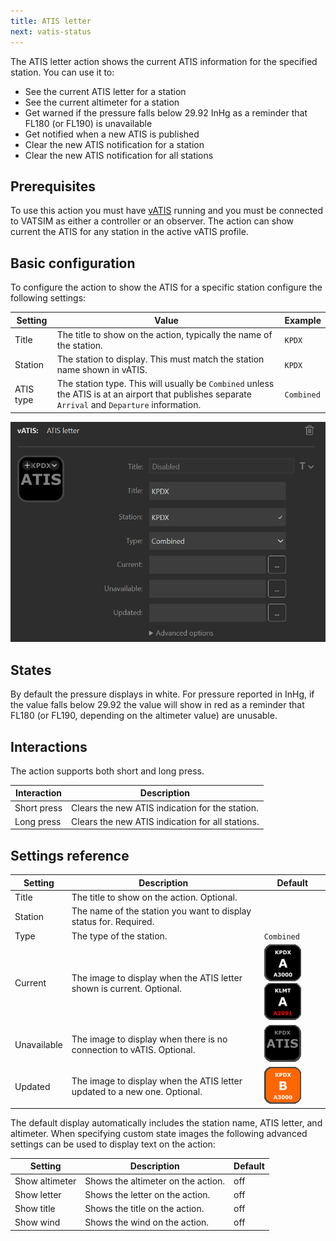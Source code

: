 ```yaml
---
title: ATIS letter
next: vatis-status
---
```


The ATIS letter action shows the current ATIS information for the specified station. You can use it to:

- See the current ATIS letter for a station
- See the current altimeter for a station
- Get warned if the pressure falls below 29.92 InHg as a reminder that FL180 (or FL190) is unavailable
- Get notified when a new ATIS is published
- Clear the new ATIS notification for a station
- Clear the new ATIS notification for all stations

## Prerequisites

To use this action you must have [vATIS](https://vatis.app) running and you must be connected to VATSIM as either a controller or an observer. The action can show current the ATIS for any station in the active vATIS profile. 

## Basic configuration

To configure the action to show the ATIS for a specific station configure the following settings:

| Setting   | Value                                                                                                                                             | Example    |
| --------- | ------------------------------------------------------------------------------------------------------------------------------------------------- | ---------- |
| Title     | The title to show on the action, typically the name of the station.                                                                               | `KPDX`     |
| Station   | The station to display. This must match the station name shown in vATIS.                                                                          | `KPDX`     |
| ATIS type | The station type. This will usually be `Combined` unless the ATIS is at an airport that publishes separate `Arrival` and `Departure` information. | `Combined` |

![Screenshot of an ATIS letter action configuration, with the title and callsign set to KPDX and the type set to Combined.](images/atis-letter.png)

## States

By default the pressure displays in white. For pressure reported in InHg, if the value falls below 29.92 the value will show in red as a reminder that FL180 (or FL190, depending on the altimeter value) are unusable.

## Interactions

The action supports both short and long press.

| Interaction | Description                                      |
| ----------- | ------------------------------------------------ |
| Short press | Clears the new ATIS indication for the station.  |
| Long press  | Clears the new ATIS indication for all stations. |

## Settings reference

| Setting     | Description                                                               | Default                                                                                                                                    |
| ----------- | ------------------------------------------------------------------------- | ------------------------------------------------------------------------------------------------------------------------------------------ |
| Title       | The title to show on the action. Optional.                                |                                                                                                                                            |
| Station     | The name of the station you want to display status for. Required.         |                                                                                                                                            |
| Type        | The type of the station.                                                  | `Combined`                                                                                                                                 |
| Current     | The image to display when the ATIS letter shown is current. Optional.     | ![Black background, white text](images/atis-connected.png) ![Black background, white text, red text for pressure](images/atis-warning.png) |
| Unavailable | The image to display when there is no connection to vATIS. Optional.      | ![Black background, "ATIS" for letter, grey text](images/atis-notconnected.png)                                                            |
| Updated     | The image to display when the ATIS letter updated to a new one. Optional. | ![Orange background, white text](images/atis-updated.png)                                                                                  |

The default display automatically includes the station name, ATIS letter, and altimeter. When specifying
custom state images the following advanced settings can be used to display text on the action:

| Setting        | Description                        | Default |
| -------------- | ---------------------------------- | ------- |
| Show altimeter | Shows the altimeter on the action. | off     |
| Show letter    | Shows the letter on the action.    | off     |
| Show title     | Shows the title on the action.     | off     |
| Show wind      | Shows the wind on the action.      | off     |
